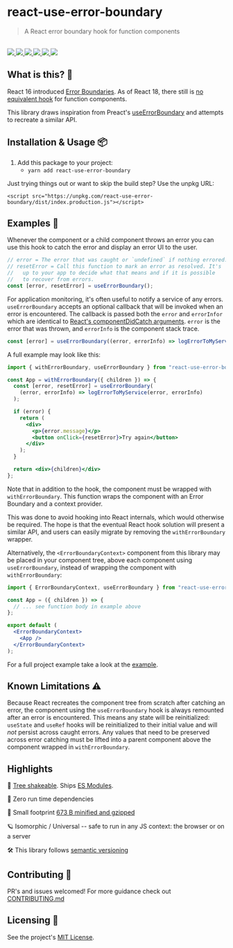 # react-use-error-boundary

<blockquote>A React error boundary hook for function components</blockquote>

<br />

<a href="https://www.npmjs.com/package/react-use-error-boundary">
  <img src="https://img.shields.io/npm/v/react-use-error-boundary.svg">
</a>
<a href="https://github.com/tatethurston/react-use-error-boundary/blob/master/LICENSE">
  <img src="https://img.shields.io/npm/l/react-use-error-boundary.svg">
</a>
<a href="https://bundlephobia.com/result?p=react-use-error-boundary">
  <img src="https://img.shields.io/bundlephobia/minzip/react-use-error-boundary">
</a>
<a href="https://www.npmjs.com/package/react-use-error-boundary">
  <img src="https://img.shields.io/npm/dy/react-use-error-boundary.svg">
</a>
<a href="https://github.com/tatethurston/react-use-error-boundary/actions/workflows/ci.yml">
  <img src="https://github.com/tatethurston/react-use-error-boundary/actions/workflows/ci.yml/badge.svg">
</a>
<a href="https://codecov.io/gh/tatethurston/react-use-error-boundary">
  <img src="https://img.shields.io/codecov/c/github/tatethurston/react-use-error-boundary/main.svg?style=flat-square">
</a>

## What is this? 🧐

React 16 introduced [Error Boundaries](https://reactjs.org/docs/error-boundaries.html). As of React 18, there still is [no equivalent hook](https://reactjs.org/docs/hooks-faq.html#do-hooks-cover-all-use-cases-for-classes) for function components.

This library draws inspiration from Preact's [useErrorBoundary](https://preactjs.com/guide/v10/hooks/#useerrorboundary) and attempts to recreate a similar API.

## Installation & Usage 📦

1. Add this package to your project:
   - `yarn add react-use-error-boundary`

Just trying things out or want to skip the build step? Use the unpkg URL:

```
<script src="https://unpkg.com/react-use-error-boundary/dist/index.production.js"></script>
```

## Examples 🚀

Whenever the component or a child component throws an error you can use this hook to catch the error and display an error UI to the user.

```jsx
// error = The error that was caught or `undefined` if nothing errored.
// resetError = Call this function to mark an error as resolved. It's
//   up to your app to decide what that means and if it is possible
//   to recover from errors.
const [error, resetError] = useErrorBoundary();
```

For application monitoring, it's often useful to notify a service of any errors. `useErrorBoundary` accepts an optional callback that will be invoked when an error is encountered. The callback is passed both the `error` and `errorInfor` which are identical to [React's componentDidCatch arguments]( https://reactjs.org/docs/error-boundaries.html). `error` is the error that was thrown, and `errorInfo` is the component stack trace.

```jsx
const [error] = useErrorBoundary((error, errorInfo) => logErrorToMyService(error, errorInfo));
```

A full example may look like this:

```jsx
import { withErrorBoundary, useErrorBoundary } from "react-use-error-boundary";

const App = withErrorBoundary({ children }) => {
  const [error, resetError] = useErrorBoundary(
    (error, errorInfo) => logErrorToMyService(error, errorInfo)
  );

  if (error) {
    return (
      <div>
        <p>{error.message}</p>
        <button onClick={resetError}>Try again</button>
      </div>
    );
  }

  return <div>{children}</div>
};
```

Note that in addition to the hook, the component must be wrapped with `withErrorBoundary`. This function wraps the component with an Error Boundary and a context provider.

This was done to avoid hooking into React internals, which would otherwise be required. The hope is that the eventual React hook solution will present a similar API, and users can easily migrate by removing the `withErrorBoundary` wrapper.

Alternatively, the `<ErrorBoundaryContext>` component from this library may be placed in your component tree, above each component using `useErrorBoundary`, instead of wrapping the component with `withErrorBoundary`:

```jsx
import { ErrorBoundaryContext, useErrorBoundary } from "react-use-error-boundary";

const App = ({ children }) => {
  // ... see function body in example above
};

export default (
  <ErrorBoundaryContext>
    <App />
  </ErrorBoundaryContext>
);
```

For a full project example take a look at the [example](https://github.com/tatethurston/react-use-error-boundary/blob/main/example).

## Known Limitations ⚠️

Because React recreates the component tree from scratch after catching an error, the component using the `useErrorBoundary` hook is always remounted after an error is encountered. This means any state will be reinitialized: `useState` and `useRef` hooks will be reinitialized to their initial value and will _not_ persist across caught errors. Any values that need to be preserved across error catching must be lifted into a parent component above the component wrapped in `withErrorBoundary`.

## Highlights

🌲 [Tree shakeable](https://webpack.js.org/guides/tree-shaking/). Ships [ES Modules](https://webpack.js.org/guides/ecma-script-modules/).

🎁 Zero run time dependencies

🦶 Small footprint [673 B minified and gzipped](https://bundlephobia.com/result?p=react-use-error-boundary@1.0.2)

🪐 Isomorphic / Universal -- safe to run in any JS context: the browser or on a server

🛠 This library follows [semantic versioning](https://docs.npmjs.com/about-semantic-versioning)

## Contributing 👫

PR's and issues welcomed! For more guidance check out [CONTRIBUTING.md](https://github.com/tatethurston/react-use-error-boundary/blob/master/CONTRIBUTING.md)

## Licensing 📃

See the project's [MIT License](https://github.com/tatethurston/react-use-error-boundary/blob/master/LICENSE).
